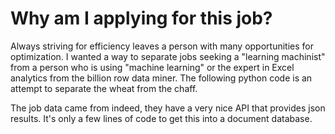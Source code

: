 # Why am I applying for this job?
Always striving for efficiency leaves a person with 
many opportunities for optimization. I wanted a way 
to separate jobs seeking a "learning machinist" from 
a person who is using "machine learning" or the expert
in Excel analytics from the billion row data miner. 
The following python code is an attempt to separate 
the wheat from the chaff.

The job data came from indeed, they have a very nice 
API that provides json results. It's only a few lines
of code to get this into a document database.
